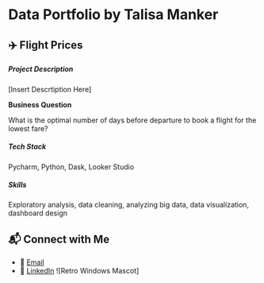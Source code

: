 # Data Portfolio by Talisa Manker

## ✈️ Flight Prices
##### Project Description
[Insert Descrtiption Here]

**Business Question**

What is the optimal number of days before departure to book a flight for the lowest fare?

##### Tech Stack 
Pycharm, Python, Dask, Looker Studio 

##### Skills
Exploratory analysis, data cleaning, analyzing big data, data visualization, dashboard design 


## 📬 Connect with Me
- 📧 [Email](mailto:talisamanker@gmail.com)
- 🔗 [LinkedIn](https://www.linkedin.com/in/talisamanker/)
![Retro Windows Mascot]
